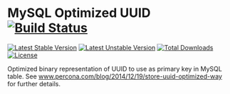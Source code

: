 # MySQL Optimized UUID [![Build Status](https://travis-ci.org/lorenzomar/mysql-optimized-uuid.svg)](https://travis-ci.org/lorenzomar/mysql-optimized-uuid)

[![Latest Stable Version](https://poser.pugx.org/lorenzomar/mysql-optimized-uuid/v/stable)](https://packagist.org/packages/valueobjects/geography)
[![Latest Unstable Version](https://poser.pugx.org/lorenzomar/mysql-optimized-uuid/v/unstable)](https://packagist.org/packages/valueobjects/geography)
[![Total Downloads](https://poser.pugx.org/lorenzomar/mysql-optimized-uuid/downloads)](https://packagist.org/packages/valueobjects/geography)
[![License](https://poser.pugx.org/lorenzomar/mysql-optimized-uuid/license)](https://packagist.org/packages/valueobjects/geography)

Optimized binary representation of UUID to use as primary key in MySQL table.
See www.percona.com/blog/2014/12/19/store-uuid-optimized-way for further details.